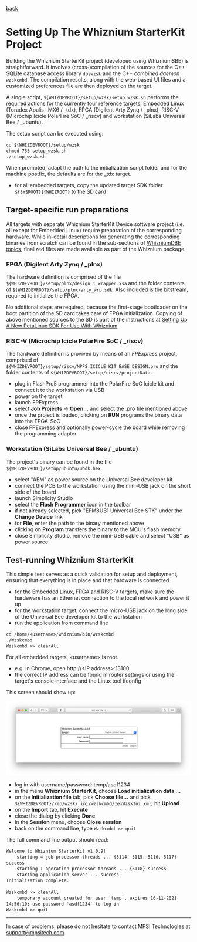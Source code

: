[back](./README.md)

# Setting Up The Whiznium StarterKit Project

Building the Whiznium StarterKit project (developed using WhizniumSBE) is straightforward. It involves (cross-)compilation of the sources for the C++ SQLite database access library ``dbswzsk`` and the C++ _combined daemon_ ``wzskcmbd``. The compilation results, along with the web-based UI files and a customized preferences file are then deployed on the target.

A single script, ``${WHIZDEVROOT}/setup/wzsk/setup_wzsk.sh`` performs the required actions for the currently four reference targets, Embedded Linux (Toradex Apalis i.MX6 / _tdx), FPGA (Digilent Arty Zynq / _plnx), RISC-V (Microchip Icicle PolarFire SoC / _riscv) and workstation (SiLabs Universal Bee / _ubuntu).

The setup script can be executed using:
```
cd ${WHIZDEVROOT}/setup/wzsk
chmod 755 setup_wzsk.sh
./setup_wzsk.sh
```

When prompted, adapt the path to the initialization script folder and for the machine postfix, the defaults are for the _tdx target.

- for all embedded targets, copy the updated target SDK folder ``${SYSROOT}${WHIZROOT}`` to the SD card

## Target-specific run preparations

All targets with separate Whiznium StarterKit Device software project (i.e. all except for Embedded Linux) require preparation of the corresponding hardware. While in-detail descriptions for generating the corresponding binaries from scratch can be found in the sub-sections of [WhizniumDBE topics](./README.md), finalized files are made available as part of the Whiznium package. 

### FPGA (Digilent Arty Zynq / _plnx)

The hardware definition is comprised of the file ``${WHIZDEVROOT}/setup/plnx/design_1_wrapper.xsa`` and the folder contents of ``${WHIZDEVROOT}/setup/plnx/arty_wrp.sdk``. Also included is the bitstream, required to initialize the FPGA.

No additional steps are required, because the first-stage bootloader on the boot partition of the SD card takes care of FPGA initialization. Copying of above mentioned sources to the SD is part of the instructions at [Setting Up A New PetaLinux SDK For Use With Whiznium](./setup_peta.md).

### RISC-V (Microchip Icicle PolarFire SoC / _riscv)

The hardware definition is provived by means of an _FPExpress_ project, comprised of ``${WHIZDEVROOT}/setup/riscv/MPFS_ICICLE_KIT_BASE_DESIGN.pro`` and the folder contents of ``${WHIZDEVROOT}/setup/riscv/projectData``.

- plug in FlashPro5 programmer into the PolarFire SoC Icicle kit and connect it to the workstation via USB
- power on the target
- launch FPExpress
- select __Job Projects__ -> __Open...__ and select the .pro file mentioned above
- once the project is loaded, clicking on __RUN__ programs the binary data into the FPGA-SoC
- close FPExpress and optionally power-cycle the board while removing the programming adapter

### Workstation (SiLabs Universal Bee / _ubuntu)

The project's binary can be found in the file ``${WHIZDEVROOT}/setup/ubuntu/ubdk.hex``.

- select "AEM" as power source on the Universal Bee developer kit
- connect the PCB to the workstation using the mini-USB jack on the short side of the board
- launch Simplicity Studio
- select the __Flash Programmer__ icon in the toolbar
- if not already selected, pick "EFM8UB1 Universal Bee STK" under the __Change Device__ link
- for __File__, enter the path to the binary mentioned above
- clicking on __Program__ transfers the binary to the MCU's flash memory
- close Simplicity Studio, remove the mini-USB cable and select "USB" as power source

## Test-running Whiznium StarterKit

This simple test serves as a quick validation for setup and deployment, ensuring that everything is in place and that hardware is connected.

- for the Embedded Linux, FPGA and RISC-V targets, make sure the hardeware has an Ethernet connection to the local network and power it up
- for the workstation target, connect the micro-USB jack on the long side of the Universal Bee developer kit to the workstation
- run the application from command line
```
cd /home/<username>/whiznium/bin/wzskcmbd
./Wzskcmbd
Wzskcmbd >> clearAll
```
For all embedded targets, &lt;username&gt; is root.

- e.g. in Chrome, open http://&lt;IP address&gt;:13100
- the correct IP address can be found in router settings or using the target's console interface and the Linux tool ifconfig

This screen should show up:

![](wzsk/Wzskcmbd.png)

- log in with username/password: temp/asdf1234
- in the menu __Whiznium StarterKit__, choose __Load initialization data ...__
- on the __Initialization file__ tab, pick __Choose file...__ and pick ``${WHIZDEVROOT}/rep/wzsk/_ini/wzskcmbd/IexWzskIni.xml``; hit __Upload__
- on the __Import__ tab, hit __Execute__
- close the dialog by clicking __Done__
- in the __Session__ menu, choose __Close session__
- back on the command line, type ``Wzskcmbd >> quit``

The full command line output should read:
```
Welcome to Whiznium StarterKit v1.0.9!
	starting 4 job processor threads ... {5114, 5115, 5116, 5117} success
	starting 1 operation processor threads ... {5118} success
	starting application server ... success
Initialization complete.

Wzskcmbd >> clearAll
	temporary account created for user 'temp', expires 16-11-2021 14:56:10; use password 'asdf1234' to log in
Wzskcmbd >> quit
```

---

In case of problems, please do not hesitate to contact MPSI Technologles at [support@mpsitech.com](mailto:support@mpsitech.com).
